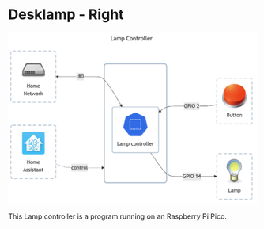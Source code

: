 # Desklamp - Right

![diagram](../../docs/diagrams/out/apps/lamp-controller.png)

This Lamp controller is a program running on an Raspberry Pi Pico.
